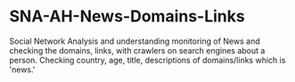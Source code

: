 # SNA-AH-News-Domains-Links
Social Network Analysis and understanding monitoring of News and checking the domains, links, with crawlers on search engines about a person. Checking country, age, title, descriptions of domains/links which is 'news.' 
